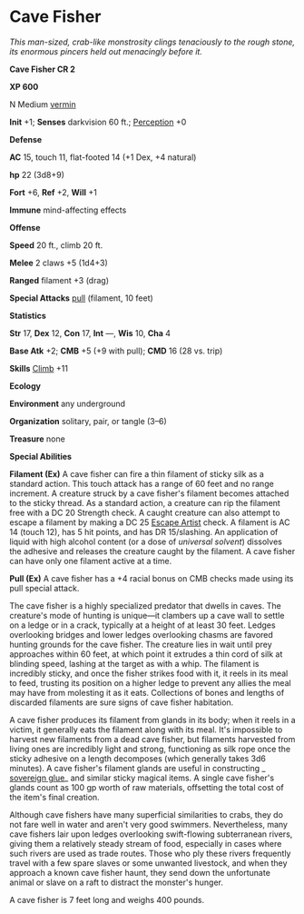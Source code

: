 # Cave Fisher

_This man-sized, crab-like monstrosity clings tenaciously to the rough stone, its enormous pincers held out menacingly before it._

**Cave Fisher CR 2**

**XP 600**

N Medium [vermin](creatureTypes.md#_vermin)

**Init** +1; **Senses** darkvision 60 ft.; [Perception](../skills/perception.md#_perception) +0

**Defense**

**AC** 15, touch 11, flat-footed 14 (+1 Dex, +4 natural)

**hp** 22 (3d8+9)

**Fort** +6, **Ref** +2, **Will** +1

**Immune** mind-affecting effects

**Offense**

**Speed** 20 ft., climb 20 ft.

**Melee** 2 claws +5 (1d4+3)

**Ranged** filament +3 (drag)

**Special Attacks** [pull](universalMonsterRules.md#_pull) (filament, 10 feet)

**Statistics**

**Str** 17, **Dex** 12, **Con** 17, **Int** —, **Wis** 10, **Cha** 4

**Base Atk** +2; **CMB** +5 (+9 with pull); **CMD** 16 (28 vs. trip)

**Skills** [Climb](../skills/climb.md#_climb) +11

**Ecology**

**Environment** any underground

**Organization** solitary, pair, or tangle (3–6)

**Treasure** none

**Special Abilities**

**Filament (Ex)** A cave fisher can fire a thin filament of sticky silk as a standard action. This touch attack has a range of 60 feet and no range increment. A creature struck by a cave fisher's filament becomes attached to the sticky thread. As a standard action, a creature can rip the filament free with a DC 20 Strength check. A caught creature can also attempt to escape a filament by making a DC 25 [Escape Artist](../skills/escapeArtist.md#_escape-artist) check. A filament is AC 14 (touch 12), has 5 hit points, and has DR 15/slashing. An application of liquid with high alcohol content (or a dose of _universal solvent_) dissolves the adhesive and releases the creature caught by the filament. A cave fisher can have only one filament active at a time.

**Pull (Ex)** A cave fisher has a +4 racial bonus on CMB checks made using its pull special attack.

The cave fisher is a highly specialized predator that dwells in caves. The creature's mode of hunting is unique—it clambers up a cave wall to settle on a ledge or in a crack, typically at a height of at least 30 feet. Ledges overlooking bridges and lower ledges overlooking chasms are favored hunting grounds for the cave fisher. The creature lies in wait until prey approaches within 60 feet, at which point it extrudes a thin cord of silk at blinding speed, lashing at the target as with a whip. The filament is incredibly sticky, and once the fisher strikes food with it, it reels in its meal to feed, trusting its position on a higher ledge to prevent any allies the meal may have from molesting it as it eats. Collections of bones and lengths of discarded filaments are sure signs of cave fisher habitation.

A cave fisher produces its filament from glands in its body; when it reels in a victim, it generally eats the filament along with its meal. It's impossible to harvest new filaments from a dead cave fisher, but filaments harvested from living ones are incredibly light and strong, functioning as silk rope once the sticky adhesive on a length decomposes (which generally takes 3d6 minutes). A cave fisher's filament glands are useful in constructing _ [sovereign glue](../magicItems/wondrousItems.md#_sovereign-glue)_ and similar sticky magical items. A single cave fisher's glands count as 100 gp worth of raw materials, offsetting the total cost of the item's final creation.

Although cave fishers have many superficial similarities to crabs, they do not fare well in water and aren't very good swimmers. Nevertheless, many cave fishers lair upon ledges overlooking swift-flowing subterranean rivers, giving them a relatively steady stream of food, especially in cases where such rivers are used as trade routes. Those who ply these rivers frequently travel with a few spare slaves or some unwanted livestock, and when they approach a known cave fisher haunt, they send down the unfortunate animal or slave on a raft to distract the monster's hunger.

A cave fisher is 7 feet long and weighs 400 pounds.

